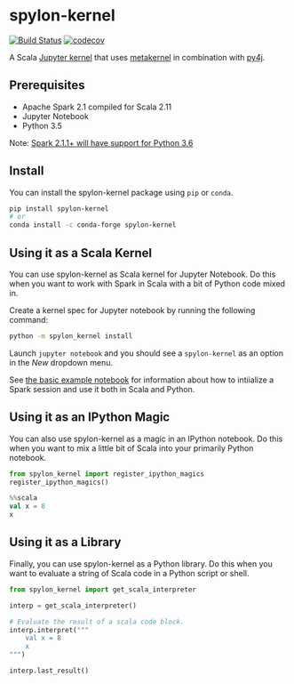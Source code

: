 # spylon-kernel
[![Build Status](https://travis-ci.org/maxpoint/spylon-kernel.svg?branch=master)](https://travis-ci.org/maxpoint/spylon-kernel)
[![codecov](https://codecov.io/gh/maxpoint/spylon-kernel/branch/master/graph/badge.svg)](https://codecov.io/gh/maxpoint/spylon-kernel)

A Scala [Jupyter kernel](http://jupyter.readthedocs.io/en/latest/projects/kernels.html) that uses [metakernel](https://github.com/Calysto/metakernel) in combination with [py4j](https://www.py4j.org/).

## Prerequisites

* Apache Spark 2.1 compiled for Scala 2.11
* Jupyter Notebook
* Python 3.5

Note: [Spark 2.1.1+ will have support for Python 3.6](https://issues.apache.org/jira/browse/SPARK-19019)

## Install

You can install the spylon-kernel package using `pip` or `conda`.

```bash
pip install spylon-kernel
# or
conda install -c conda-forge spylon-kernel
```

## Using it as a Scala Kernel

You can use spylon-kernel as Scala kernel for Jupyter Notebook. Do this when you want
to work with Spark in Scala with a bit of Python code mixed in.

Create a kernel spec for Jupyter notebook by running the following command:

```bash
python -m spylon_kernel install
```

Launch `jupyter notebook` and you should see a `spylon-kernel` as an option
in the *New* dropdown menu.

See [the basic example notebook](./examples/basic_example.ipynb) for information
about how to intiialize a Spark session and use it both in Scala and Python.

## Using it as an IPython Magic

You can also use spylon-kernel as a magic in an IPython notebook. Do this when
you want to mix a little bit of Scala into your primarily Python notebook.

```python
from spylon_kernel import register_ipython_magics
register_ipython_magics()
```

```scala
%%scala
val x = 8
x
```

## Using it as a Library

Finally, you can use spylon-kernel as a Python library. Do this when you
want to evaluate a string of Scala code in a Python script or shell.

```python
from spylon_kernel import get_scala_interpreter

interp = get_scala_interpreter()

# Evaluate the result of a scala code block.
interp.interpret("""
    val x = 8
    x
""")

interp.last_result()
```
